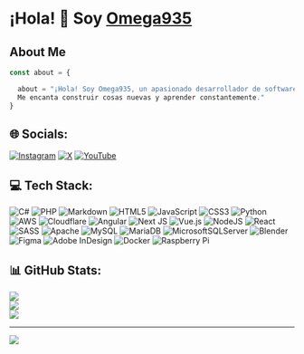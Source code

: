 # ¡Hola! 👋 Soy [Omega935](https://github.com/Omega935) 

## About Me
<!--las ```` sirve para generar un espacio de codigo despues de estas se coloca el tipo de codigo que se va poner dentro en este caso js-->
```javascript
const about = {

  about = "¡Hola! Soy Omega935, un apasionado desarrollador de software con experiencia en varios lenguajes de programación y tecnologías.
  Me encanta construir cosas nuevas y aprender constantemente."
}
```

<!--Mis Redes Sociales-->
## 🌐 Socials:

<!--[![Instagram](URL_DEL_BADGE)](URL_DEL_PERFIL)-->
<!--el ! es para saber que se va colocar la img la primera url es el de la img y la segunda el link hacia donde va redirigido-->
[![Instagram](https://img.shields.io/badge/Instagram-%23E4405F.svg?logo=Instagram&logoColor=white)](https://instagram.com/ronaldovald04)
[![X](https://img.shields.io/badge/X-black.svg?logo=X&logoColor=white)](https://x.com/@RonalVald)
[![YouTube](https://img.shields.io/badge/YouTube-%23FF0000.svg?logo=YouTube&logoColor=white)](https://youtube.com/@@omega4978) 

## 💻 Tech Stack:

<!--Iconos de los codigos-->
![C#](https://img.shields.io/badge/c%23-%23239120.svg?style=for-the-badge&logo=csharp&logoColor=white) ![PHP](https://img.shields.io/badge/php-%23777BB4.svg?style=for-the-badge&logo=php&logoColor=white) ![Markdown](https://img.shields.io/badge/markdown-%23000000.svg?style=for-the-badge&logo=markdown&logoColor=white) ![HTML5](https://img.shields.io/badge/html5-%23E34F26.svg?style=for-the-badge&logo=html5&logoColor=white) ![JavaScript](https://img.shields.io/badge/javascript-%23323330.svg?style=for-the-badge&logo=javascript&logoColor=%23F7DF1E) ![CSS3](https://img.shields.io/badge/css3-%231572B6.svg?style=for-the-badge&logo=css3&logoColor=white) ![Python](https://img.shields.io/badge/python-3670A0?style=for-the-badge&logo=python&logoColor=ffdd54) ![AWS](https://img.shields.io/badge/AWS-%23FF9900.svg?style=for-the-badge&logo=amazon-aws&logoColor=white) ![Cloudflare](https://img.shields.io/badge/Cloudflare-F38020?style=for-the-badge&logo=Cloudflare&logoColor=white) ![Angular](https://img.shields.io/badge/angular-%23DD0031.svg?style=for-the-badge&logo=angular&logoColor=white) ![Next JS](https://img.shields.io/badge/Next-black?style=for-the-badge&logo=next.js&logoColor=white) ![Vue.js](https://img.shields.io/badge/vue.js-%2335495e.svg?style=for-the-badge&logo=vuedotjs&logoColor=%234FC08D) ![NodeJS](https://img.shields.io/badge/node.js-6DA55F?style=for-the-badge&logo=node.js&logoColor=white) ![React](https://img.shields.io/badge/react-%2320232a.svg?style=for-the-badge&logo=react&logoColor=%2361DAFB) ![SASS](https://img.shields.io/badge/SASS-hotpink.svg?style=for-the-badge&logo=SASS&logoColor=white) ![Apache](https://img.shields.io/badge/apache-%23D42029.svg?style=for-the-badge&logo=apache&logoColor=white) ![MySQL](https://img.shields.io/badge/mysql-%2300000f.svg?style=for-the-badge&logo=mysql&logoColor=white) ![MariaDB](https://img.shields.io/badge/MariaDB-003545?style=for-the-badge&logo=mariadb&logoColor=white) ![MicrosoftSQLServer](https://img.shields.io/badge/Microsoft%20SQL%20Server-CC2927?style=for-the-badge&logo=microsoft%20sql%20server&logoColor=white) ![Blender](https://img.shields.io/badge/blender-%23F5792A.svg?style=for-the-badge&logo=blender&logoColor=white) ![Figma](https://img.shields.io/badge/figma-%23F24E1E.svg?style=for-the-badge&logo=figma&logoColor=white) ![Adobe InDesign](https://img.shields.io/badge/Adobe%20InDesign-49021F?style=for-the-badge&logo=adobeindesign&logoColor=FF3366) ![Docker](https://img.shields.io/badge/docker-%230db7ed.svg?style=for-the-badge&logo=docker&logoColor=white) ![Raspberry Pi](https://img.shields.io/badge/-RaspberryPi-C51A4A?style=for-the-badge&logo=Raspberry-Pi)

<!--Estadisticas de Github sacadas de "GitHub Readme Stats"-->
## 📊 GitHub Stats:
![](https://github-readme-stats.vercel.app/api?username=Omega935&theme=dark&hide_border=false&include_all_commits=false&count_private=false)<br/>
![](https://github-readme-streak-stats.herokuapp.com/?user=Omega935&theme=dark&hide_border=false)<br/>
![](https://github-readme-stats.vercel.app/api/top-langs/?username=Omega935&theme=dark&hide_border=false&include_all_commits=false&count_private=false&layout=compact)

---
<!--Contador de personas que han visitado mi github-->
[![](https://visitcount.itsvg.in/api?id=Omega935&icon=0&color=0)](https://visitcount.itsvg.in)
